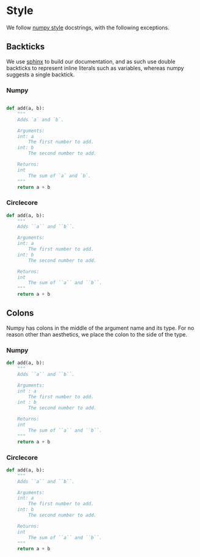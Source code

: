 # Style

We follow [numpy style](https://numpydoc.readthedocs.io/en/latest/format.html#docstring-standard) docstrings, with the following exceptions.

## Backticks

We use [sphinx](http://www.sphinx-doc.org/en/master/) to build our documentation, and as such use double backticks to represent inline literals such as variables, whereas numpy suggests a single backtick.

### Numpy

```python

def add(a, b):
    """
    Adds `a` and `b`.

    Arguments:
    int: a
        The first number to add.
    int: b
        The second number to add.

    Returns:
    int
        The sum of `a` and `b`.
    """
    return a + b
```

### Circlecore

```python
def add(a, b):
    """
    Adds ``a`` and ``b``.

    Arguments:
    int: a
        The first number to add.
    int: b
        The second number to add.

    Returns:
    int
        The sum of ``a`` and ``b``.
    """
    return a + b
```

## Colons

Numpy has colons in the middle of the argument name and its type. For no reason other than aesthetics, we place the colon to the side of the type.

### Numpy

```python
def add(a, b):
    """
    Adds ``a`` and ``b``.

    Arguments:
    int : a
        The first number to add.
    int : b
        The second number to add.

    Returns:
    int
        The sum of ``a`` and ``b``.
    """
    return a + b
```

### Circlecore

```python
def add(a, b):
    """
    Adds ``a`` and ``b``.

    Arguments:
    int: a
        The first number to add.
    int: b
        The second number to add.

    Returns:
    int
        The sum of ``a`` and ``b``.
    """
    return a + b
```
